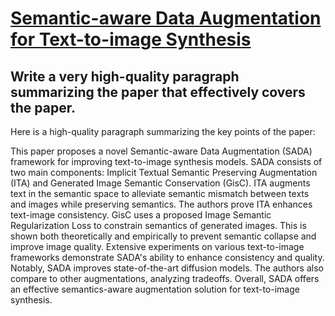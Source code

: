 # [Semantic-aware Data Augmentation for Text-to-image Synthesis](https://arxiv.org/abs/2312.07951)

## Write a very high-quality paragraph summarizing the paper that effectively covers the paper.

 Here is a high-quality paragraph summarizing the key points of the paper:

This paper proposes a novel Semantic-aware Data Augmentation (SADA) framework for improving text-to-image synthesis models. SADA consists of two main components: Implicit Textual Semantic Preserving Augmentation (ITA) and Generated Image Semantic Conservation (GisC). ITA augments text in the semantic space to alleviate semantic mismatch between texts and images while preserving semantics. The authors prove ITA enhances text-image consistency. GisC uses a proposed Image Semantic Regularization Loss to constrain semantics of generated images. This is shown both theoretically and empirically to prevent semantic collapse and improve image quality. Extensive experiments on various text-to-image frameworks demonstrate SADA's ability to enhance consistency and quality. Notably, SADA improves state-of-the-art diffusion models. The authors also compare to other augmentations, analyzing tradeoffs. Overall, SADA offers an effective semantics-aware augmentation solution for text-to-image synthesis.
